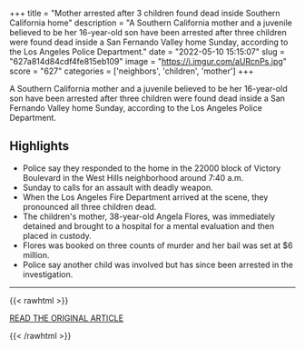 +++
title = "Mother arrested after 3 children found dead inside Southern California home"
description = "A Southern California mother and a juvenile believed to be her 16-year-old son have been arrested after three children were found dead inside a San Fernando Valley home Sunday, according to the Los Angeles Police Department."
date = "2022-05-10 15:15:07"
slug = "627a814d84cdf4fe815eb109"
image = "https://i.imgur.com/aURcnPs.jpg"
score = "627"
categories = ['neighbors', 'children', 'mother']
+++

A Southern California mother and a juvenile believed to be her 16-year-old son have been arrested after three children were found dead inside a San Fernando Valley home Sunday, according to the Los Angeles Police Department.

## Highlights

- Police say they responded to the home in the 22000 block of Victory Boulevard in the West Hills neighborhood around 7:40 a.m.
- Sunday to calls for an assault with deadly weapon.
- When the Los Angeles Fire Department arrived at the scene, they pronounced all three children dead.
- The children's mother, 38-year-old Angela Flores, was immediately detained and brought to a hospital for a mental evaluation and then placed in custody.
- Flores was booked on three counts of murder and her bail was set at $6 million.
- Police say another child was involved but has since been arrested in the investigation.

---

{{< rawhtml >}}
  <p class="article-category">
    <a target="_blank" href="https://www.ktvu.com/news/3-children-found-dead-in-woodland-hills-home-on-mothers-day">READ THE ORIGINAL ARTICLE</a>
  </p>
{{< /rawhtml >}}
